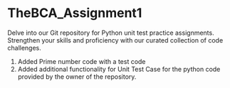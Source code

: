 # TheBCA_Assignment1
Delve into our Git repository for Python unit test practice assignments. Strengthen your skills and proficiency with our curated collection of code challenges.

1) Added Prime number code with a test code
2) Added additional functionality for Unit Test Case for the python code provided by the owner of the repository.
